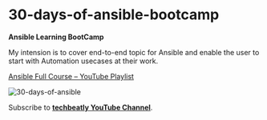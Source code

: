 # 30-days-of-ansible-bootcamp

**Ansible Learning BootCamp**

My intension is to cover end-to-end topic for Ansible and enable the user to start with Automation usecases at their work.


[Ansible Full Course – YouTube Playlist](https://youtu.be/K4wGqwS2RLw?list=PLH5uDiXcw8tSW9Y6FsVsSQJQ88tMPBsbK)

![30-days-of-ansible](https://user-images.githubusercontent.com/4469813/113466029-3a922580-946b-11eb-8988-fbd1d324946d.png)


Subscribe to **[techbeatly YouTube Channel](https://www.youtube.com/techbeatly)**.

